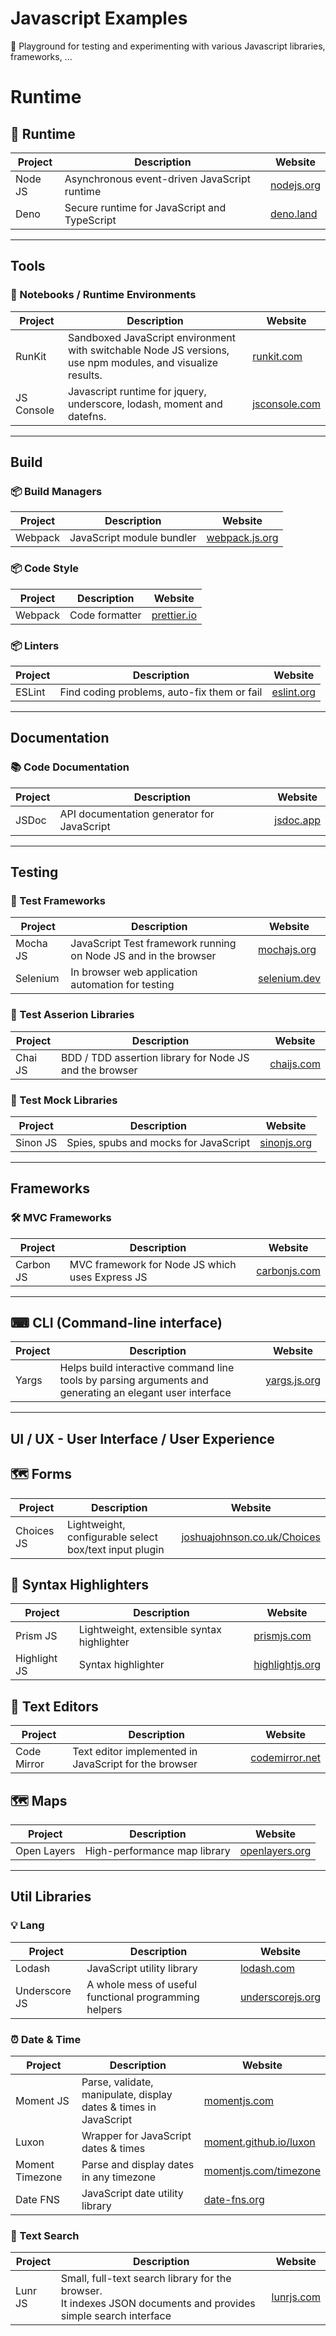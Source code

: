 # Javascript Examples

🎉 Playground for testing and experimenting with various Javascript libraries, frameworks, ...

# Runtime

## 🏃 Runtime
| Project  | Description                                  | Website                          |
| -------- | -------------------------------------------- | -------------------------------- |
| Node JS  | Asynchronous event-driven JavaScript runtime | [nodejs.org](https://nodejs.org) |
| Deno     | Secure runtime for JavaScript and TypeScript | [deno.land](https://deno.land)   |

***

## Tools

### 📓 Notebooks / Runtime Environments
| Project    | Description                                                                                                | Website                                |
| ---------- | ---------------------------------------------------------------------------------------------------------- | -------------------------------------- |
| RunKit     | Sandboxed JavaScript environment with switchable Node JS versions, use npm modules, and visualize results. | [runkit.com](https://runkit.com)       |
| JS Console | Javascript runtime for jquery, underscore, lodash, moment and datefns.                                     | [jsconsole.com](https://jsconsole.com) |

***

## Build

### 📦 Build Managers
| Project  | Description                                 | Website                                  |
| -------- | ------------------------------------------- | ---------------------------------------- |
| Webpack  | JavaScript module bundler                   | [webpack.js.org](https://webpack.js.org) |

### 📦 Code Style
| Project  | Description                                 | Website                                  |
| -------- | ------------------------------------------- | ---------------------------------------- |
| Webpack  | Code formatter                              | [prettier.io](https://prettier.io)       |

### 📦 Linters
| Project  | Description                                 | Website                                  |
| -------- | ------------------------------------------- | ---------------------------------------- |
| ESLint   | Find coding problems, auto-fix them or fail | [eslint.org](https://eslint.org)         |

***

## Documentation

### 📚 Code Documentation
| Project | Description                                | Website                        |
| ------- | ------------------------------------------ | ------------------------------ |
| JSDoc   | API documentation generator for JavaScript | [jsdoc.app](https://jsdoc.app) |

***

## Testing

### 🚦 Test Frameworks
| Project  | Description                                                     | Website                                  |
| -------- | --------------------------------------------------------------- | ---------------------------------------- |
| Mocha JS | JavaScript Test framework running on Node JS and in the browser | [mochajs.org](https://mochajs.org)       |
| Selenium | In browser web application automation for testing               | [selenium.dev](https://www.selenium.dev) |

### 🚦 Test Asserion Libraries
| Project  | Description                                                     | Website                                  |
| -------- | --------------------------------------------------------------- | ---------------------------------------- |
| Chai JS  | BDD / TDD assertion library for Node JS and the browser         | [chaijs.com](https://www.chaijs.com)     |

### 🚦 Test Mock Libraries
| Project  | Description                                                     | Website                                  |
| -------- | --------------------------------------------------------------- | ---------------------------------------- |
| Sinon JS | Spies, spubs and mocks for JavaScript                           | [sinonjs.org](https://sinonjs.org)       |

***

## Frameworks

### 🛠 MVC Frameworks
| Project   | Description                                     | Website                                  |
| --------- | ----------------------------------------------- | ---------------------------------------- |
| Carbon JS | MVC framework for Node JS which uses Express JS | [carbonjs.com](https://www.carbonjs.com) |

***

## ⌨ CLI (Command-line interface)
| Project | Description                                                                                              | Website                               |
| ------- | -------------------------------------------------------------------------------------------------------- | ------------------------------------- |
| Yargs   | Helps build interactive command line tools by parsing arguments and generating an elegant user interface | [yargs.js.org](https://yargs.js.org)  |

***

## UI / UX - User Interface / User Experience

## 🗺 Forms
| Project      | Description                                            | Website                                                             |
| ------------ | ------------------------------------------------------ | ------------------------------------------------------------------- |
| Choices JS   | Lightweight, configurable select box/text input plugin | [joshuajohnson.co.uk/Choices](https://joshuajohnson.co.uk/Choices)  |

## 🍭 Syntax Highlighters
| Project      | Description                                            | Website                                                             |
| ------------ | ------------------------------------------------------ | ------------------------------------------------------------------- |
| Prism JS     | Lightweight, extensible syntax highlighter             | [prismjs.com](https://prismjs.com)                                  |
| Highlight JS | Syntax highlighter                                     | [highlightjs.org](https://highlightjs.org)                          |

## 📝 Text Editors
| Project      | Description                                            | Website                                                             |
| ------------ | ------------------------------------------------------ | ------------------------------------------------------------------- |
| Code Mirror  | Text editor implemented in JavaScript for the browser  | [codemirror.net](https://codemirror.net)                            |

## 🗺 Maps
| Project      | Description                                            | Website                                                             |
| ------------ | ------------------------------------------------------ | ------------------------------------------------------------------- |
| Open Layers  | High-performance map library                           | [openlayers.org](https://openlayers.org)                            |

***

## Util Libraries

### 💡 Lang
| Project         | Description                                                      | Website                                                  |
| --------------- | ---------------------------------------------------------------- | -------------------------------------------------------- |
| Lodash          | JavaScript utility library                                       | [lodash.com](https://lodash.com)                         |
| Underscore JS   | A whole mess of useful functional programming helpers            | [underscorejs.org](https://underscorejs.org)             |

### ⏰ Date & Time
| Project         | Description                                                      | Website                                                  |
| --------------- | ---------------------------------------------------------------- | -------------------------------------------------------- |
| Moment JS       | Parse, validate, manipulate, display dates & times in JavaScript | [momentjs.com](https://momentjs.com)                     |
| Luxon           | Wrapper for JavaScript dates & times                             | [moment.github.io/luxon](https://moment.github.io/luxon) |
| Moment Timezone | Parse and display dates in any timezone                          | [momentjs.com/timezone](https://momentjs.com/timezone)   |
| Date FNS        | JavaScript date utility library                                  | [date-fns.org](https://date-fns.org)                     |

### 📑 Text Search
| Project | Description                                                                                                         | Website                         |
| ------- | ------------------------------------------------------------------------------------------------------------------- | ------------------------------- |
| Lunr JS | Small, full-text search library for the browser.<br/>It indexes JSON documents and provides simple search interface | [lunrjs.com](https://lunrjs.com)|